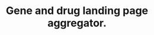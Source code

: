 ---
authors: Clarke DJB, Kuleshov MV, Xie Z, Evangelista JE, Meyers MR, Kropiwnicki E,
  Jenkins SL, Ma'ayan A
carousel: false
dccs:
- LINCS;IDG
doi: 10.1093/bioadv/vbac013
featured: false
issue: '1'
journal: Bioinformatics advances
keywords: '[]'
landmark: false
layout: '@/layouts/Publication.astro'
page: vbac013
partnerships: Gene Centric Prototype Dashboard
pmcid: PMC8969666
pmid: 35368424
title: Gene and drug landing page aggregator.
tool_id: 3569c3de-97e3-5822-a895-d6c7d28da983
volume: '2'
year: 2022
---